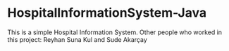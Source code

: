 # HospitalInformationSystem-Java
This is a simple Hospital Information System. 
Other people who worked in this project: Reyhan Suna Kul and Sude Akarçay
